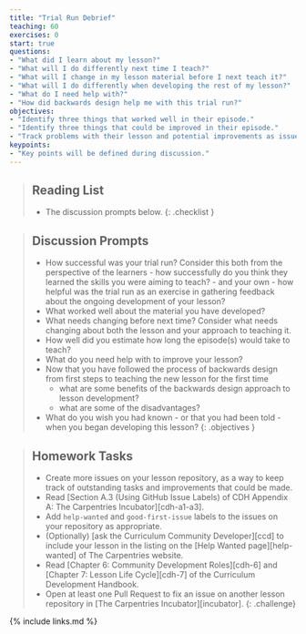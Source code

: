 ```yaml
---
title: "Trial Run Debrief"
teaching: 60
exercises: 0
start: true
questions:
- "What did I learn about my lesson?"
- "What will I do differently next time I teach?"
- "What will I change in my lesson material before I next teach it?"
- "What will I do differently when developing the rest of my lesson?"
- "What do I need help with?"
- "How did backwards design help me with this trial run?"
objectives:
- "Identify three things that worked well in their episode."
- "Identify three things that could be improved in their episode."
- "Track problems with their lesson and potential improvements as issues on their repository."
keypoints:
- "Key points will be defined during discussion."
---
```


> ## Reading List
>
> - The discussion prompts below.
{: .checklist }

> ## Discussion Prompts
>
> - How successful was your trial run?
>   Consider this both from the perspective of the learners -
>   how successfully do you think they learned the skills you were aiming to teach? -
>   and your own -
>   how helpful was the trial run as an exercise in gathering feedback about
>   the ongoing development of your lesson?
> - What worked well about the material you have developed?
> - What needs changing before next time?
>   Consider what needs changing about both the lesson and your approach to teaching it.
> - How well did you estimate how long the episode(s) would take to teach?
> - What do you need help with to improve your lesson?
> - Now that you have followed the process of backwards design from first steps
>   to teaching the new lesson for the first time
>   - what are some benefits of the backwards design approach to lesson development?
>   - what are some of the disadvantages?
> - What do you wish you had known - or that you had been told - when you began developing this lesson?
{: .objectives }

> ## Homework Tasks
>
> - Create more issues on your lesson repository,
>   as a way to keep track of outstanding tasks and improvements that could be made.
> - Read [Section A.3 (Using GitHub Issue Labels) of CDH Appendix A: The Carpentries Incubator][cdh-a1-a3].
> - Add `help-wanted` and `good-first-issue` labels to the issues on your repository
>   as appropriate.
> - (Optionally) [ask the Curriculum Community Developer][ccd] to include
>   your lesson in the listing on the [Help Wanted page][help-wanted]
>   of The Carpentries website.
> - Read [Chapter 6: Community Development Roles][cdh-6] and [Chapter 7: Lesson Life Cycle][cdh-7] of the Curriculum Development Handbook.
> - Open at least one Pull Request to fix an issue on another lesson repository in
>   [The Carpentries Incubator][incubator].
{: .challenge}

{% include links.md %}
